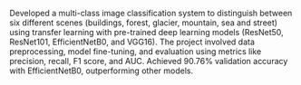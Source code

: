 Developed a multi-class image classification system to distinguish between six different scenes (buildings, forest, glacier, mountain, sea and street) using transfer learning with pre-trained deep learning models (ResNet50, ResNet101, EfficientNetB0, and VGG16). The project involved data preprocessing, model fine-tuning, and evaluation using metrics like precision, recall, F1 score, and AUC. Achieved 90.76% validation accuracy with EfficientNetB0, outperforming other models.
